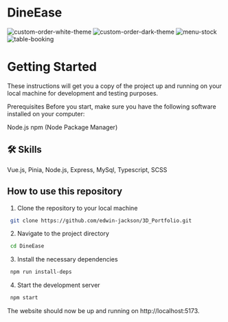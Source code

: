 <!-- <p align="center">
 <img src="https://github.com/edwin-jackson/3D_Portfolio/assets/138928535/073c6843-638f-4c66-8112-84d2b99303ac" alt="Edwin's Logo Image"/>  -->
 # DineEase
![custom-order-white-theme](https://github.com/edwin-jackson/DineEase/assets/138928535/5ecc174f-c922-4a14-917f-9954f5a991f4)
![custom-order-dark-theme](https://github.com/edwin-jackson/DineEase/assets/138928535/2c49eb2d-5224-403e-81b6-6871255375ab)
![menu-stock](https://github.com/edwin-jackson/DineEase/assets/138928535/c707ffcb-f5c4-4b34-9de0-c666417af8a2)
![table-booking](https://github.com/edwin-jackson/DineEase/assets/138928535/f6265d03-d2c2-40e3-b90c-fefd1d0d1c19)


# Getting Started
 
These instructions will get you a copy of the project up and running on your local machine for development and testing purposes.
 
Prerequisites
Before you start, make sure you have the following software installed on your computer:
 
Node.js
npm (Node Package Manager)

## 🛠 Skills
 
Vue.js, Pinia, Node.js, Express, MySql, Typescript, SCSS

## How to use this repository

1. Clone the repository to your local machine

```bash
 git clone https://github.com/edwin-jackson/3D_Portfolio.git
```
2. Navigate to the project directory

```bash
 cd DineEase
```

3. Install the necessary dependencies

```bash 
 npm run install-deps
```

4. Start the development server

```bash
 npm start
```

The website should now be up and running on http://localhost:5173.


 